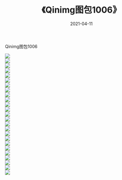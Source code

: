 ﻿---
layout: post
title:  《Qinimg图包1006》
date:   2021-04-11
img: http://imgx.orgx.ga/Qinimg图包/Qinimg图包1006/000.jpg
categories: [美女, 清纯, 唯美]
---

Qinimg图包1006

 ![](http://imgx.orgx.ga/Qinimg图包/Qinimg图包1006/001.jpg) <br>![](http://imgx.orgx.ga/Qinimg图包/Qinimg图包1006/002.jpg) <br>![](http://imgx.orgx.ga/Qinimg图包/Qinimg图包1006/003.jpg) <br>![](http://imgx.orgx.ga/Qinimg图包/Qinimg图包1006/004.jpg) <br>![](http://imgx.orgx.ga/Qinimg图包/Qinimg图包1006/005.jpg) <br>![](http://imgx.orgx.ga/Qinimg图包/Qinimg图包1006/006.jpg) <br>![](http://imgx.orgx.ga/Qinimg图包/Qinimg图包1006/007.jpg) <br>![](http://imgx.orgx.ga/Qinimg图包/Qinimg图包1006/008.jpg) <br>![](http://imgx.orgx.ga/Qinimg图包/Qinimg图包1006/009.jpg) <br>![](http://imgx.orgx.ga/Qinimg图包/Qinimg图包1006/010.jpg) <br>![](http://imgx.orgx.ga/Qinimg图包/Qinimg图包1006/011.jpg) <br>![](http://imgx.orgx.ga/Qinimg图包/Qinimg图包1006/012.jpg) <br>![](http://imgx.orgx.ga/Qinimg图包/Qinimg图包1006/013.jpg) <br>![](http://imgx.orgx.ga/Qinimg图包/Qinimg图包1006/014.jpg) <br>![](http://imgx.orgx.ga/Qinimg图包/Qinimg图包1006/015.jpg) <br>![](http://imgx.orgx.ga/Qinimg图包/Qinimg图包1006/016.jpg) <br>![](http://imgx.orgx.ga/Qinimg图包/Qinimg图包1006/017.jpg) <br>![](http://imgx.orgx.ga/Qinimg图包/Qinimg图包1006/018.jpg) <br>![](http://imgx.orgx.ga/Qinimg图包/Qinimg图包1006/019.jpg) <br>![](http://imgx.orgx.ga/Qinimg图包/Qinimg图包1006/020.jpg) <br>![](http://imgx.orgx.ga/Qinimg图包/Qinimg图包1006/021.jpg) <br>![](http://imgx.orgx.ga/Qinimg图包/Qinimg图包1006/022.jpg) <br>![](http://imgx.orgx.ga/Qinimg图包/Qinimg图包1006/023.jpg) <br>![](http://imgx.orgx.ga/Qinimg图包/Qinimg图包1006/024.jpg) <br>![](http://imgx.orgx.ga/Qinimg图包/Qinimg图包1006/025.jpg) <br>